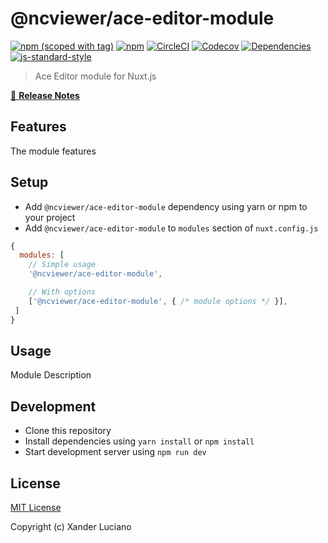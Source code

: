 # @ncviewer/ace-editor-module
[![npm (scoped with tag)](https://img.shields.io/npm/v/ace-editor-module/latest.svg?style=flat-square)](https://npmjs.com/package/ace-editor-module)
[![npm](https://img.shields.io/npm/dt/ace-editor-module.svg?style=flat-square)](https://npmjs.com/package/ace-editor-module)
[![CircleCI](https://img.shields.io/circleci/project/github/NCViewer/ace-editor-module.svg?style=flat-square)](https://circleci.com/gh/NCViewer/ace-editor-module)
[![Codecov](https://img.shields.io/codecov/c/github/NCViewer/ace-editor-module.svg?style=flat-square)](https://codecov.io/gh/NCViewer/ace-editor-module)
[![Dependencies](https://david-dm.org/NCViewer/ace-editor-module/status.svg?style=flat-square)](https://david-dm.org/NCViewer/ace-editor-module)
[![js-standard-style](https://img.shields.io/badge/code_style-standard-brightgreen.svg?style=flat-square)](http://standardjs.com)

> Ace Editor module for Nuxt.js

[📖 **Release Notes**](./CHANGELOG.md)

## Features

The module features

## Setup
- Add `@ncviewer/ace-editor-module` dependency using yarn or npm to your project
- Add `@ncviewer/ace-editor-module` to `modules` section of `nuxt.config.js`

```js
{
  modules: [
    // Simple usage
    '@ncviewer/ace-editor-module',

    // With options
    ['@ncviewer/ace-editor-module', { /* module options */ }],
 ]
}
```

## Usage

Module Description

## Development

- Clone this repository
- Install dependencies using `yarn install` or `npm install`
- Start development server using `npm run dev`

## License

[MIT License](./LICENSE)

Copyright (c) Xander Luciano
